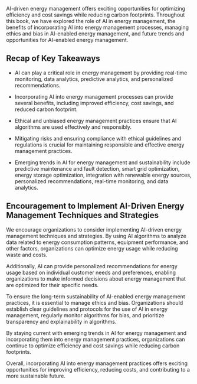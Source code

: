 
AI-driven energy management offers exciting opportunities for optimizing efficiency and cost savings while reducing carbon footprints. Throughout this book, we have explored the role of AI in energy management, the benefits of incorporating AI into energy management processes, managing ethics and bias in AI-enabled energy management, and future trends and opportunities for AI-enabled energy management.

Recap of Key Takeaways
----------------------

* AI can play a critical role in energy management by providing real-time monitoring, data analytics, predictive analytics, and personalized recommendations.

* Incorporating AI into energy management processes can provide several benefits, including improved efficiency, cost savings, and reduced carbon footprint.

* Ethical and unbiased energy management practices ensure that AI algorithms are used effectively and responsibly.

* Mitigating risks and ensuring compliance with ethical guidelines and regulations is crucial for maintaining responsible and effective energy management practices.

* Emerging trends in AI for energy management and sustainability include predictive maintenance and fault detection, smart grid optimization, energy storage optimization, integration with renewable energy sources, personalized recommendations, real-time monitoring, and data analytics.

Encouragement to Implement AI-Driven Energy Management Techniques and Strategies
--------------------------------------------------------------------------------

We encourage organizations to consider implementing AI-driven energy management techniques and strategies. By using AI algorithms to analyze data related to energy consumption patterns, equipment performance, and other factors, organizations can optimize energy usage while reducing waste and costs.

Additionally, AI can provide personalized recommendations for energy usage based on individual customer needs and preferences, enabling organizations to make informed decisions about energy management that are optimized for their specific needs.

To ensure the long-term sustainability of AI-enabled energy management practices, it is essential to manage ethics and bias. Organizations should establish clear guidelines and protocols for the use of AI in energy management, regularly monitor algorithms for bias, and prioritize transparency and explainability in algorithms.

By staying current with emerging trends in AI for energy management and incorporating them into energy management practices, organizations can continue to optimize efficiency and cost savings while reducing carbon footprints.

Overall, incorporating AI into energy management practices offers exciting opportunities for improving efficiency, reducing costs, and contributing to a more sustainable future.